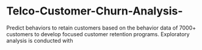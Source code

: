 # Telco-Customer-Churn-Analysis-
Predict behaviors to retain customers based on the behavior data of 7000+ customers to develop focused customer retention programs.
Exploratory analysis is conducted with 
